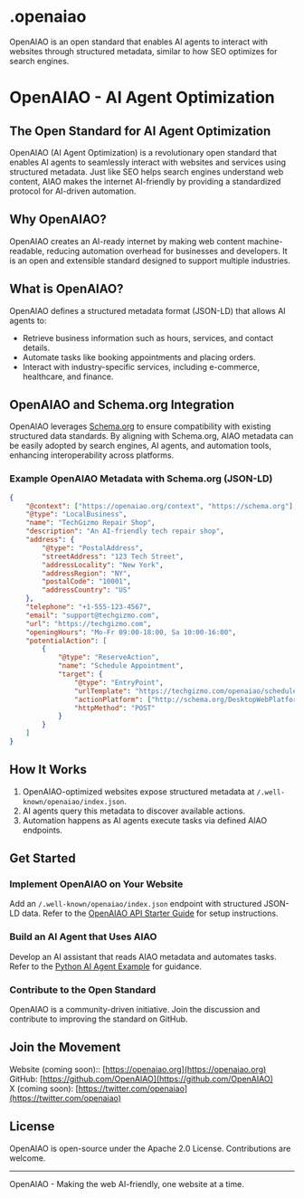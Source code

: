 # .openaiao
OpenAIAO is an open standard that enables AI agents to interact with websites through structured metadata, similar to how SEO optimizes for search engines.

# OpenAIAO - AI Agent Optimization

## The Open Standard for AI Agent Optimization
OpenAIAO (AI Agent Optimization) is a revolutionary open standard that enables AI agents to seamlessly interact with websites and services using structured metadata. Just like SEO helps search engines understand web content, AIAO makes the internet AI-friendly by providing a standardized protocol for AI-driven automation.

## Why OpenAIAO?
OpenAIAO creates an AI-ready internet by making web content machine-readable, reducing automation overhead for businesses and developers. It is an open and extensible standard designed to support multiple industries.

## What is OpenAIAO?
OpenAIAO defines a structured metadata format (JSON-LD) that allows AI agents to:
- Retrieve business information such as hours, services, and contact details.
- Automate tasks like booking appointments and placing orders.
- Interact with industry-specific services, including e-commerce, healthcare, and finance.

## OpenAIAO and Schema.org Integration
OpenAIAO leverages [Schema.org](https://schema.org/) to ensure compatibility with existing structured data standards. By aligning with Schema.org, AIAO metadata can be easily adopted by search engines, AI agents, and automation tools, enhancing interoperability across platforms.

### Example OpenAIAO Metadata with Schema.org (JSON-LD)
```json
{
    "@context": ["https://openaiao.org/context", "https://schema.org"],
    "@type": "LocalBusiness",
    "name": "TechGizmo Repair Shop",
    "description": "An AI-friendly tech repair shop",
    "address": {
        "@type": "PostalAddress",
        "streetAddress": "123 Tech Street",
        "addressLocality": "New York",
        "addressRegion": "NY",
        "postalCode": "10001",
        "addressCountry": "US"
    },
    "telephone": "+1-555-123-4567",
    "email": "support@techgizmo.com",
    "url": "https://techgizmo.com",
    "openingHours": "Mo-Fr 09:00-18:00, Sa 10:00-16:00",
    "potentialAction": [
        {
            "@type": "ReserveAction",
            "name": "Schedule Appointment",
            "target": {
                "@type": "EntryPoint",
                "urlTemplate": "https://techgizmo.com/openaiao/schedule",
                "actionPlatform": ["http://schema.org/DesktopWebPlatform", "http://schema.org/MobileWebPlatform"],
                "httpMethod": "POST"
            }
        }
    ]
}
```

## How It Works
1. OpenAIAO-optimized websites expose structured metadata at `/.well-known/openaiao/index.json`.
2. AI agents query this metadata to discover available actions.
3. Automation happens as AI agents execute tasks via defined AIAO endpoints.

## Get Started
### Implement OpenAIAO on Your Website
Add an `/.well-known/openaiao/index.json` endpoint with structured JSON-LD data. Refer to the [OpenAIAO API Starter Guide](https://github.com/OpenAIAO/docs) for setup instructions.

### Build an AI Agent that Uses AIAO
Develop an AI assistant that reads AIAO metadata and automates tasks. Refer to the [Python AI Agent Example](https://github.com/OpenAIAO/ai-agent) for guidance.

### Contribute to the Open Standard
OpenAIAO is a community-driven initiative. Join the discussion and contribute to improving the standard on GitHub.

## Join the Movement
Website (coming soon):: [https://openaiao.org](https://openaiao.org)  
GitHub: [https://github.com/OpenAIAO](https://github.com/OpenAIAO)  
X (coming soon): [https://twitter.com/openaiao](https://twitter.com/openaiao)  

## License
OpenAIAO is open-source under the Apache 2.0 License. Contributions are welcome.

---
OpenAIAO - Making the web AI-friendly, one website at a time.
